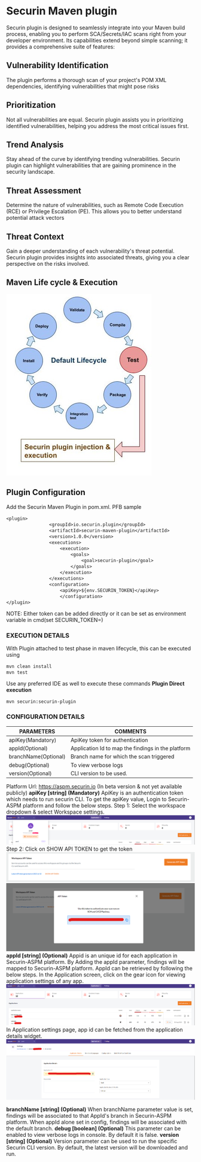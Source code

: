 
# Securin Maven plugin 

Securin plugin is designed to seamlessly integrate into your Maven build process, enabling you to perform SCA/Secrets/IAC scans right from your developer environment. Its capabilities extend beyond simple scanning; it provides a comprehensive suite of features:


## Vulnerability Identification
The plugin performs a thorough scan of your project's POM XML dependencies, identifying vulnerabilities that might pose risks
## Prioritization
Not all vulnerabilities are equal. Securin plugin assists you in prioritizing identified vulnerabilities, helping you address the most critical issues first.
## Trend Analysis
Stay ahead of the curve by identifying trending vulnerabilities. Securin plugin can highlight vulnerabilities that are gaining prominence in the security landscape.
## Threat Assessment
Determine the nature of vulnerabilities, such as Remote Code Execution (RCE) or Privilege Escalation (PE). This allows you to better understand potential attack vectors
## Threat Context
Gain a deeper understanding of each vulnerability's threat potential. Securin plugin provides insights into associated threats, giving you a clear perspective on the risks involved.
## Maven Life cycle & Execution

![Life Cycle](https://github.com/securin-aspm/securin-maven-plugin/blob/main/Securin-%20Maven%20plugin.jpg?raw=true)

## Plugin Configuration 
Add the Securin Maven Plugin in pom.xml. PFB sample
```
<plugin>
				<groupId>io.securin.plugin</groupId>
				<artifactId>securin-maven-plugin</artifactId>
				<version>1.0.0</version>
				<executions>
					<execution>
						<goals>
							<goal>securin-plugin</goal>
						</goals>
					</execution>
				</executions>
				<configuration>
					<apiKey>${env.SECURIN_TOKEN}</apiKey>
					</configuration>
</plugin>
```
NOTE: Either token can be added directly or it can be set as environment variable in cmd(set SECURIN_TOKEN=<apikey>)
### EXECUTION DETAILS
With Plugin attached to test phase in maven lifecycle, this can be executed using
```
mvn clean install
mvn test
```
Use any preferred IDE as well to execute these commands
**Plugin Direct execution**
```
mvn securin:securin-plugin
```
### CONFIGURATION DETAILS

| PARAMETERS | COMMENTS |
| --- | --- |
| apiKey(Mandatory) | ApiKey token for authentication |
| appId(Optional) | Application Id to map the findings in the platform |
| branchName(Optional) | Branch name for which the scan triggered |
| debug(Optional) | To view verbose logs |
| version(Optional) | CLI version to be used. |

Platform Url: https://aspm.securin.io (In beta version & not yet available publicly)
**apiKey [string] (Mandatory)**
ApiKey is an authentication token which needs to run securin CLI. 
To get the apiKey value, Login to Securin-ASPM platform and follow the below steps.
Step 1: Select the workspace dropdown & select Workspace settings.
![Workspace settings](https://github.com/securin-aspm/securin-maven-plugin/blob/main/images/1694585163321.png?raw=true)
Step 2: Click on SHOW API TOKEN to get the token
![Workspace api token widget](https://github.com/securin-aspm/securin-maven-plugin/blob/main/images/1694585010158.png?raw=true)
![API token widget](https://github.com/securin-aspm/securin-maven-plugin/blob/main/images/1694585079880.png?raw=true)
**appId [string] (Optional)**
Appid is an unique id for each application in Securin-ASPM platform. By Adding the appId parameter, findings will be mapped to Securin-ASPM platform. AppId can be retrieved by following the below steps.
In the Application screen, click on the gear icon for viewing application settings of any app.
![Application screen](https://github.com/securin-aspm/securin-maven-plugin/blob/main/images/1694585903984.png?raw=true)
In Application settings page, app id can be fetched from the application details widget.
![Application settings](https://github.com/securin-aspm/securin-maven-plugin/blob/main/images/1694585972551.png?raw=true)

**branchName [string] (Optional)**
When branchName parameter value is set, findings will be associated to that AppId's branch in Securin-ASPM platform. When appId alone set in config, findings will be associated with the default branch.
**debug [boolean] (Optional)**
This parameter can be enabled to view verbose logs in console. By default it is false.
**version [string] (Optional)**
Version parameter can be used to run the specific Securin CLI version. By default, the latest version will be downloaded and run.

